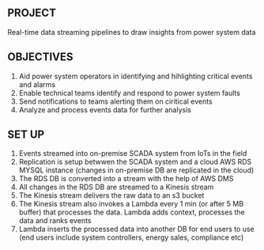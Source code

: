 ## PROJECT
Real-time data streaming pipelines to draw insights from power system data

## OBJECTIVES
1. Aid power system operators in identifying and hihlighting critical events and alarms
2. Enable technical teams identify and respond to power system faults
3. Send notifications to teams alerting them on ciritical events
4. Analyze and process events data for further analysis

## SET UP
1. Events streamed into on-premise SCADA system from IoTs in the field
2. Replication is setup betwwen the SCADA system and a cloud AWS RDS MYSQL instance (changes in on-premise DB are replicated in the cloud)
3. The RDS DB is converted into a stream with the help of AWS DMS
4. All changes in the RDS DB are streamed to a Kinesis stream 
5. The Kinesis stream  delivers the raw data to an s3 bucket
6. The Kinesis stream also invokes a Lambda every 1 min (or after 5 MB buffer) that processes the data. Lambda adds context, processes the data and ranks events
7. Lambda inserts the processed data into another DB for end users to use (end users include system controllers, energy sales, compliance etc)
